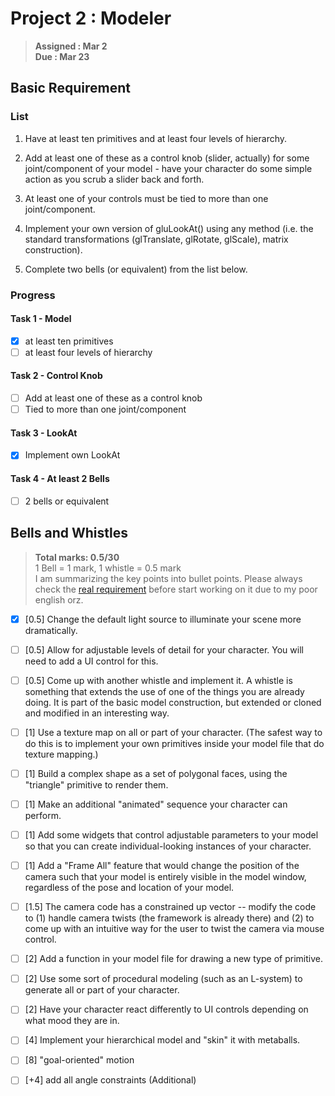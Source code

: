 # Project 2 : Modeler
> **Assigned : Mar 2** \
> **Due : Mar 23**

## Basic Requirement

### List
1. Have at least ten primitives and at least four levels of hierarchy.
   
2. Add at least one of these as a control knob (slider, actually) for some joint/component of your model - have your character do some simple action as you scrub a slider back and forth.
   
3. At least one of your controls must be tied to more than one joint/component.
   
4. Implement your own version of gluLookAt() using any method (i.e. the standard transformations (glTranslate, glRotate, glScale), matrix construction). 

5. Complete two bells (or equivalent) from the list below.

### Progress
#### Task 1 - Model
- [X] at least ten primitives
- [ ] at least four levels of hierarchy

#### Task 2 - Control Knob
- [ ] Add at least one of these as a control knob
- [ ] Tied to more than one joint/component

#### Task 3 - LookAt
- [X] Implement own LookAt

#### Task 4 - At least 2 Bells
- [ ] 2 bells or equivalent


## Bells and Whistles
> **Total marks: 0.5/30** \
> 1 Bell = 1 mark, 1 whistle = 0.5 mark\
> I am summarizing the key points into bullet points. Please always check the [real requirement](https://course.cse.ust.hk/comp4411/Password_Only/projects/modeler/index.html) before start working on it due to my poor english orz.

- [X] [0.5] Change the default light source to illuminate your scene more dramatically.
- [ ] [0.5] Allow for adjustable levels of detail for your character. You will need to add a UI control for this.
- [ ] [0.5] Come up with another whistle and implement it.  A whistle is something that extends the use of one of the things you are already doing.  It is part of the basic model construction, but extended or cloned and modified in an interesting way.
- [ ] [1] Use a texture map on all or part of your character. (The safest way to do this is to implement your own primitives inside your model file that do texture mapping.)
- [ ] [1] Build a complex shape as a set of polygonal faces, using the "triangle" primitive to render them.
- [ ] [1] Make an additional "animated" sequence your character can perform.

- [ ] [1] Add some widgets that control adjustable parameters to your model so that you can create individual-looking instances of your character. 
- [ ] [1] Add a "Frame All" feature that would change the position of the camera such that your model is entirely visible in the model window, regardless of the pose and location of your model. 
- [ ] [1.5] The camera code has a constrained up vector -- modify the code to (1) handle camera twists (the framework is already there) and (2) to come up with an intuitive way for the user to twist the camera via mouse control.
- [ ] [2] Add a function in your model file for drawing a new type of primitive.

- [ ] [2] Use some sort of procedural modeling (such as an L-system) to generate all or part of your character.
- [ ] [2] Have your character react differently to UI controls depending on what mood they are in.

- [ ] [4] Implement your hierarchical model and "skin" it with metaballs.
- [ ] [8] "goal-oriented" motion
- [ ] [+4] add all angle constraints (Additional)

